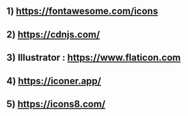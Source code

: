 
## 1) https://fontawesome.com/icons

## 2) https://cdnjs.com/

## 3) Illustrator : https://www.flaticon.com

## 4) https://iconer.app/

## 5) https://icons8.com/
